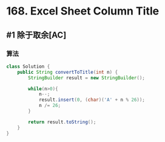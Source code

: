 # 168. Excel Sheet Column Title

## #1 除于取余[AC]

### 算法

```java
class Solution {
    public String convertToTitle(int n) {
        StringBuilder result = new StringBuilder();

        while(n>0){
            n--;
            result.insert(0, (char)('A' + n % 26));
            n /= 26;
        }

        return result.toString();
    }
}
```

